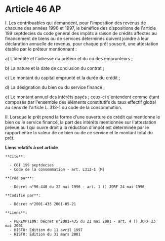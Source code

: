 # Article 46 AP

I. Les contribuables qui demandent, pour l'imposition des revenus de chacune des années 1996 et 1997, le bénéfice des
dispositions de l'article 199 septdecies du code général des impôts à raison de crédits affectés au financement de biens ou
de services déterminés doivent joindre à leur déclaration annuelle de revenus, pour chaque prêt souscrit, une attestation
établie par le prêteur mentionnant :

a) L'identité et l'adresse du prêteur et du ou des emprunteurs ;

b) La nature et la date de conclusion du contrat ;

c) Le montant du capital emprunté et la durée du crédit ;

d) La désignation du bien ou du service financé ;

e) Le montant annuel des intérêts payés ; ceux-ci s'entendent comme étant composés par l'ensemble des éléments constitutifs
du taux effectif global au sens de l'article L. 313-1 du code de la consommation.

II. Lorsque le prêt prend la forme d'une ouverture de crédit qui mentionne le bien ou le service financé, la part des
intérêts mentionnée sur l'attestation prévue au I qui ouvre droit à la réduction d'impôt est déterminée par le rapport entre
la valeur de ce bien ou de ce service et le montant total du prêt.

**Liens relatifs à cet article**

	**Cite**:

	  - CGI 199 septdecies
	  - Code de la consommation - art. L313-1 (M)

	**Créé par**:

	  - Décret n°96-440 du 22 mai 1996 - art. 1 () JORF 24 mai 1996

	**Codifié par**:

	  - Décret n°2001-435 2001-05-21

	**Liens**:

	  - PEREMPTION: Décret n°2001-435 du 21 mai 2001 - art. 4 () JORF 23 mai 2001
	  - HISTO: Edition du 11 avril 1997
	  - HISTO: Edition du 31 mars 2001
